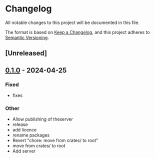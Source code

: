 # Changelog
All notable changes to this project will be documented in this file.

The format is based on [Keep a Changelog](https://keepachangelog.com/en/1.0.0/),
and this project adheres to [Semantic Versioning](https://semver.org/spec/v2.0.0.html).

## [Unreleased]

## [0.1.0](https://github.com/glennib/example-workspace-rs/releases/tag/glennib-theserver-v0.1.0) - 2024-04-25

### Fixed
- fixes

### Other
- Allow publishing of theserver
- release
- add licence
- rename packages
- Revert "chore: move from crates/ to root"
- move from crates/ to root
- Add server
